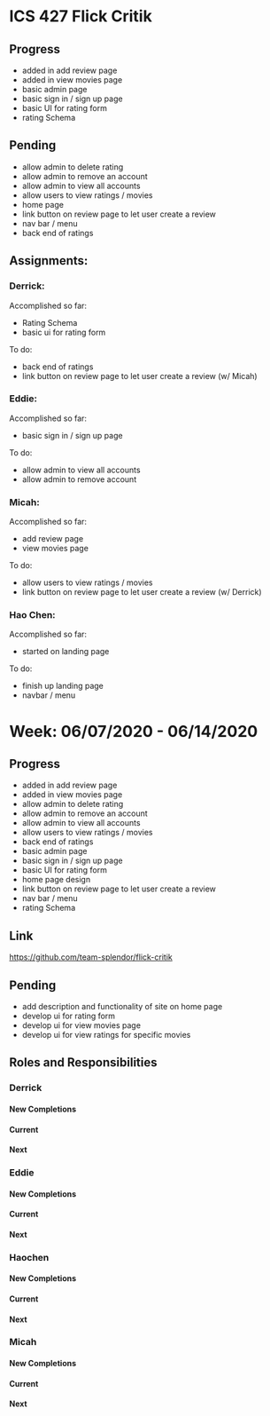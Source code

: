 # ICS 427 Flick Critik

## Progress
- added in add review page
- added in view movies page
- basic admin page
- basic sign in / sign up page
- basic UI for rating form
- rating Schema

## Pending
- allow admin to delete rating
- allow admin to remove an account
- allow admin to view all accounts
- allow users to view ratings / movies
- home page
- link button on review page to let user create a review
- nav bar / menu
- back end of ratings

## Assignments:

### Derrick:

Accomplished so far:
- Rating Schema
- basic ui for rating form

To do:
- back end of ratings
- link button on review page to let user create a review (w/ Micah)

### Eddie: 

Accomplished so far:
- basic sign in / sign up page

To do: 
- allow admin to view all accounts
- allow admin to remove account

### Micah: 

Accomplished so far:
- add review page
- view movies page

To do:
- allow users to view ratings / movies
- link button on review page to let user create a review (w/ Derrick)

### Hao Chen: 

Accomplished so far:
- started on landing page

To do: 

- finish up landing page
- navbar / menu

# Week: 06/07/2020 - 06/14/2020

## Progress
- added in add review page
- added in view movies page
- allow admin to delete rating
- allow admin to remove an account
- allow admin to view all accounts
- allow users to view ratings / movies
- back end of ratings
- basic admin page
- basic sign in / sign up page
- basic UI for rating form
- home page design
- link button on review page to let user create a review
- nav bar / menu
- rating Schema

## Link
https://github.com/team-splendor/flick-critik

## Pending

- add description and functionality of site on home page
- develop ui for rating form
- develop ui for view movies page
- develop ui for view ratings for specific movies

## Roles and Responsibilities

### Derrick

#### New Completions
#### Current
#### Next

### Eddie

#### New Completions
#### Current
#### Next

### Haochen

#### New Completions
#### Current
#### Next

### Micah

#### New Completions
#### Current
#### Next

